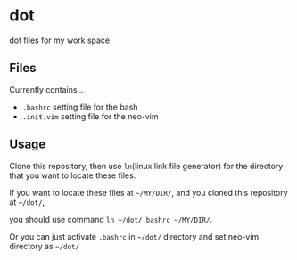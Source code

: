 # dot
dot files for my work space

## Files
Currently contains...
- `.bashrc`
setting file for the bash
- `.init.vim`
setting file for the neo-vim

## Usage
Clone this repository, then use `ln`(linux link file generator) for the directory that you want to locate these files.

If you want to locate these files at `~/MY/DIR/`, and you cloned this repository at `~/dot/`,

you should use command `ln ~/dot/.bashrc ~/MY/DIR/`.

Or you can just activate `.bashrc` in `~/dot/` directory and set neo-vim directory as `~/dot/`

